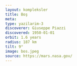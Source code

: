 ```yaml
---
layout: kompleksler
title: Boş
meta: 
type: yazilarim-3
discoverer: Giuseppe Piazzi
discovered: 1950-01-01
orbit: 1.6 years
radius: 187 km
tilt: 9°
image: bos.jpeg
source: https://mars.nasa.gov/
---
```

